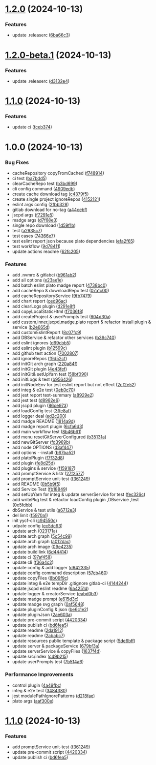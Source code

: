 # [1.2.0](https://github.com/yanyunchangfeng/yycf-cli/compare/v1.1.0...v1.2.0) (2024-10-13)

### Features

- update .releaserc ([6ba66c3](https://github.com/yanyunchangfeng/yycf-cli/commit/6ba66c3887d32530b3ca2b58aaff75fce9291644))

# [1.2.0-beta.1](https://github.com/yanyunchangfeng/yycf-cli/compare/v1.1.0...v1.2.0-beta.1) (2024-10-13)

### Features

- update .releaserc ([d3132e4](https://github.com/yanyunchangfeng/yycf-cli/commit/d3132e4981589f8d27931e8fa6904fb96fd4e436))

# [1.1.0](https://github.com/yanyunchangfeng/yycf-cli/compare/v1.0.1...v1.1.0) (2024-10-13)

### Features

- update ci ([fceb374](https://github.com/yanyunchangfeng/yycf-cli/commit/fceb374b39cb2dbbc5c6572f355f24a68dd13293))

# 1.0.0 (2024-10-13)

### Bug Fixes

- cacheRepository copyFromCached ([f748914](https://github.com/yanyunchangfeng/yycf-cli/commit/f74891456711cd4b8cacd0410572d45d0d20dd45))
- ci test ([ba7bdd5](https://github.com/yanyunchangfeng/yycf-cli/commit/ba7bdd5f848934dbfb7052da8a043cd87a7a56f7))
- clearCacheRepo test ([b3bd699](https://github.com/yanyunchangfeng/yycf-cli/commit/b3bd6999a593a37219795fa60e25b527451c68c7))
- cli config command ([4909edb](https://github.com/yanyunchangfeng/yycf-cli/commit/4909edb8a0c35976af4e0227caa1d2a5c7a045a6))
- create cache download tag ([c4379f5](https://github.com/yanyunchangfeng/yycf-cli/commit/c4379f5e305bd686bfa9be5bb980821f485df3b2))
- create single project ignoreRepos ([4152121](https://github.com/yanyunchangfeng/yycf-cli/commit/4152121a1103dc7c01f66d4c3362b0d460a3baa9))
- eslint args config ([2fbb328](https://github.com/yanyunchangfeng/yycf-cli/commit/2fbb328013299b68a746fa131fcd8cf85f564c89))
- gitlab download for no-tag ([a44cebf](https://github.com/yanyunchangfeng/yycf-cli/commit/a44cebfd4577889a39048ea9d061fd7796a617ea))
- jscpd args ([f7291e5](https://github.com/yanyunchangfeng/yycf-cli/commit/f7291e5604476fc9a0645b18bc7c146f7b1ba78d))
- madge args ([d7f68e3](https://github.com/yanyunchangfeng/yycf-cli/commit/d7f68e3b9dc6d1e4830b084cb7eccddb134ce57d))
- single repo download ([1d59f1b](https://github.com/yanyunchangfeng/yycf-cli/commit/1d59f1b5a62cea41393ba0b5c0b39827d58fdd10))
- test ([a2635c7](https://github.com/yanyunchangfeng/yycf-cli/commit/a2635c79a0bd323ccb240f725a6f4aaabe861d3a))
- test cases ([74366e7](https://github.com/yanyunchangfeng/yycf-cli/commit/74366e70951a776ad3606163544c211d29f597f0))
- test eslint report json because plato dependencies ([efa2f65](https://github.com/yanyunchangfeng/yycf-cli/commit/efa2f6536efd31695635461ce3e2acf79fed5feb))
- test workflow ([9d78411](https://github.com/yanyunchangfeng/yycf-cli/commit/9d784111891538a859e66acf5f2e2a6ff7a08d1f))
- update actions readme ([62fc205](https://github.com/yanyunchangfeng/yycf-cli/commit/62fc205fada3e071ed94007d08f411612bfadc56))

### Features

- add .nvmrc & gitlabci ([b961ab2](https://github.com/yanyunchangfeng/yycf-cli/commit/b961ab2a86c53b94127ad48b28a61d56c789fb2b))
- add all options ([e23ae1e](https://github.com/yanyunchangfeng/yycf-cli/commit/e23ae1e8e971b84ffb91f5d22f90241feba8e941))
- add batch eslint plato madge report ([4738bc0](https://github.com/yanyunchangfeng/yycf-cli/commit/4738bc0dd2177bf747231c8d32767d8313d6a22d))
- add cacheRepo & downloadRepo test ([07a1c00](https://github.com/yanyunchangfeng/yycf-cli/commit/07a1c00a0c851f20c4040b960698b910c4e2ff27))
- add cacheRepositoryService ([9fb7479](https://github.com/yanyunchangfeng/yycf-cli/commit/9fb747961477145d0f916d9dc09a87f1721266f7))
- add chart report ([ced96ac](https://github.com/yanyunchangfeng/yycf-cli/commit/ced96ac1b3a21b96a34eb54be4e2463f182716e1))
- add clearLogs plugin ([d291e8f](https://github.com/yanyunchangfeng/yycf-cli/commit/d291e8fafdd55c18215ad09bd084533768c88d24))
- add copyLocalStaticHtml ([f7036f8](https://github.com/yanyunchangfeng/yycf-cli/commit/f7036f8413e41c8b9fb1e4c9ec5edbb262b80455))
- add createProject & userPrompts test ([604d30a](https://github.com/yanyunchangfeng/yycf-cli/commit/604d30a8d05b2960cfa25afa018295e806fa71ce))
- add custom,inner,jscpd,madge,plato report & refactor install plugin & service ([b2e665d](https://github.com/yanyunchangfeng/yycf-cli/commit/b2e665d545831bb1068440cf5d41d690e39c7b04))
- add customEslintReport ([8c07fc9](https://github.com/yanyunchangfeng/yycf-cli/commit/8c07fc90abc9a548d84d77b678ff8dcafb7aea61))
- add DBService & refactor other services ([b39c740](https://github.com/yanyunchangfeng/yycf-cli/commit/b39c74002b58877ee4720c22724f121fa8f62571))
- add eslint ignores ([d69cbb5](https://github.com/yanyunchangfeng/yycf-cli/commit/d69cbb573c9481eaf2c2dfa3a030ee35e9df70db))
- add eslint plugin ([b12599c](https://github.com/yanyunchangfeng/yycf-cli/commit/b12599c4a7ae25bb52eab40d156e8d729c8ecbf4))
- add github test action ([7002807](https://github.com/yanyunchangfeng/yycf-cli/commit/7002807e2a7de8c902f355813b905045d0d20ec5))
- add ignoreRepos ([f9d52cf](https://github.com/yanyunchangfeng/yycf-cli/commit/f9d52cfad2aa00bbfeb0f60eeab352caae1f1485))
- add initGit arch graph ([220a84f](https://github.com/yanyunchangfeng/yycf-cli/commit/220a84f91fede3c8dddc8879371459ed9b402924))
- add initGit plugin ([4e43fef](https://github.com/yanyunchangfeng/yycf-cli/commit/4e43fef3e2ed56b4a5c2aca05c4c13205d0c3788))
- add initGit& setUpYarn test ([58bf090](https://github.com/yanyunchangfeng/yycf-cli/commit/58bf090ce56e532601514750f07fbca880061540))
- add initLogs & test ([b956426](https://github.com/yanyunchangfeng/yycf-cli/commit/b95642624e2d752dfee6de9d54ff2e9e9dfda39e))
- add initNodeEnv for jest eslint report but not effect ([2cf2e52](https://github.com/yanyunchangfeng/yycf-cli/commit/2cf2e52d16aa04e08e020d37013ce21e4741a5c2))
- add integ & e2e test ([0eb0c70](https://github.com/yanyunchangfeng/yycf-cli/commit/0eb0c70246367445c3b1748171654c0d03917bdc))
- add jest report text-summary ([a8929e2](https://github.com/yanyunchangfeng/yycf-cli/commit/a8929e2a261da745a345f16c6109a4f8ae35ac26))
- add jest test ([d8962e6](https://github.com/yanyunchangfeng/yycf-cli/commit/d8962e62a85083b58d2f156b4f41abbe56bcde65))
- add jscpd plugin ([86ce973](https://github.com/yanyunchangfeng/yycf-cli/commit/86ce9738029ce50b17eb6fa1ba170dbe18f8f80b))
- add loadConfig test ([3ffe8af](https://github.com/yanyunchangfeng/yycf-cli/commit/3ffe8af987a06819872995058efa5afb5229abf5))
- add logger deal ([ed2c200](https://github.com/yanyunchangfeng/yycf-cli/commit/ed2c2009fc7e4d327e2d9bf5804947fbfa2aebd2))
- add madge README ([1814a9d](https://github.com/yanyunchangfeng/yycf-cli/commit/1814a9d87242e1f0dea0ecaaad03b6dfcdead315))
- add madge report plugin ([6cfa6d3](https://github.com/yanyunchangfeng/yycf-cli/commit/6cfa6d38e0dcbfc2c37cd6cc3c87d1368b49e4be))
- add main workflow test ([8b46b61](https://github.com/yanyunchangfeng/yycf-cli/commit/8b46b614668d1e3b6997d884bbec3dee399f3d51))
- add menu resetGitServerConfigured ([b35131a](https://github.com/yanyunchangfeng/yycf-cli/commit/b35131ac74f631dc98f479e3c0fde42ad36a0825))
- add newGitServer ([fd3989b](https://github.com/yanyunchangfeng/yycf-cli/commit/fd3989bbdc7738a376020d89c44fb17cbc1b38fc))
- add node OPTIONS ([d3af447](https://github.com/yanyunchangfeng/yycf-cli/commit/d3af4475efd3c585a5bbd98640a6e2135fe49eed))
- add options --install ([b67ba52](https://github.com/yanyunchangfeng/yycf-cli/commit/b67ba52524c49f1644503eea487451d561885bb8))
- add platoPlugin ([f7f32d8](https://github.com/yanyunchangfeng/yycf-cli/commit/f7f32d80e2a678d76b65432a2b703a258ab4259b))
- add plugin ([fe8d25d](https://github.com/yanyunchangfeng/yycf-cli/commit/fe8d25d7cf9826f90c3e4245efc07f4128c4ae31))
- add plugins & service ([f159187](https://github.com/yanyunchangfeng/yycf-cli/commit/f159187d7a79f8a609e070974d81fdff265c4678))
- add promptService & listr ([27f2577](https://github.com/yanyunchangfeng/yycf-cli/commit/27f2577adf55a069bb23ed39e487ba877c92eaca))
- add promptService unit-test ([f361249](https://github.com/yanyunchangfeng/yycf-cli/commit/f36124903f56dca9304ae20eef8cc4de9e53f5ee))
- add README ([0b5b9f5](https://github.com/yanyunchangfeng/yycf-cli/commit/0b5b9f5270dbedf91bfddf7fc07e2013594b89db))
- add Service Test ([fb18849](https://github.com/yanyunchangfeng/yycf-cli/commit/fb1884930e4aedd6f5bdc5403a7528ee1a2fbe0d))
- add setUpYarn for integ & update serverService for test ([fec326c](https://github.com/yanyunchangfeng/yycf-cli/commit/fec326c65c1c559be5b4f73f78c0c6691ebb0000))
- add writePkg test & refactor loadConfig plugin ,DBservice ,test ([0e5fdbb](https://github.com/yanyunchangfeng/yycf-cli/commit/0e5fdbb3665d11ec9a4cd32c6d9ee2e8de268229))
- dbService & test utils ([a6712e3](https://github.com/yanyunchangfeng/yycf-cli/commit/a6712e3ad323b13ce44f78b01f3e7ec7ca2c5d2e))
- del limit ([f5970a1](https://github.com/yanyunchangfeng/yycf-cli/commit/f5970a1485d1c291bcf67d720f6cee623781f93b))
- init yycf-cli ([c94550c](https://github.com/yanyunchangfeng/yycf-cli/commit/c94550c7b110b5b218d4bf6f959acc5f66d453b2))
- udpate config ([ec5dc93](https://github.com/yanyunchangfeng/yycf-cli/commit/ec5dc93dbb5c3e3ceed74e7422c6a85571d1f266))
- update arch ([023171a](https://github.com/yanyunchangfeng/yycf-cli/commit/023171a82a2b594fd124da09c61358f1af56c817))
- update arch graph ([5c54c99](https://github.com/yanyunchangfeng/yycf-cli/commit/5c54c99fc0f4882847af167fcc98887656481d55))
- update arch graph ([a012dac](https://github.com/yanyunchangfeng/yycf-cli/commit/a012dac589c31b96855a089e6bc5e22e28503249))
- update arch image ([09e4235](https://github.com/yanyunchangfeng/yycf-cli/commit/09e42357553ddcd8090c4b4d5a2f0d363d41f11e))
- update build link ([6d44414](https://github.com/yanyunchangfeng/yycf-cli/commit/6d444146e952bd95b3d1d5026b078ed4781e1da7))
- update ci ([97af458](https://github.com/yanyunchangfeng/yycf-cli/commit/97af458140c521e5952f7643f7918560ece33f43))
- update cli ([f36a4c2](https://github.com/yanyunchangfeng/yycf-cli/commit/f36a4c2603ce680419ddda1f7b47686a68c48b00))
- update config & add logger ([d642335](https://github.com/yanyunchangfeng/yycf-cli/commit/d642335b99c2a2cd0eb546ab60ce766ea35b06d7))
- update config command description ([57cb460](https://github.com/yanyunchangfeng/yycf-cli/commit/57cb4601edc43735500ca123deaf7b12a19b48ff))
- update copyFiles ([8b09f9c](https://github.com/yanyunchangfeng/yycf-cli/commit/8b09f9c6c32c8fd89783ce888b1c64c290f1366d))
- update integ & e2e tempDir .gitignore gitlab-ci ([4144244](https://github.com/yanyunchangfeng/yycf-cli/commit/4144244ccc138c7153fc80e8b3d5295888d53cbb))
- update jscpd eslint readme ([6a4251d](https://github.com/yanyunchangfeng/yycf-cli/commit/6a4251d0a7af1d874eb071f62eec9851e2222316))
- update logger & creatorService ([eabd0b3](https://github.com/yanyunchangfeng/yycf-cli/commit/eabd0b3efbeb5effcd0afa75bd9dd6a077a0576a))
- update madge prompt ([e615d3c](https://github.com/yanyunchangfeng/yycf-cli/commit/e615d3c0309dfe84a5109f3343e4f6ac82a75883))
- update madge svg graph ([0af5648](https://github.com/yanyunchangfeng/yycf-cli/commit/0af56482f7575356665f948f935b222b7da84050))
- update pluginConfig & json ([be6c1e2](https://github.com/yanyunchangfeng/yycf-cli/commit/be6c1e2b9cbb71f132fd5bb3aa5fce7c2787454e))
- update pluginJson ([2ae603a](https://github.com/yanyunchangfeng/yycf-cli/commit/2ae603a777ecd040ea0e8720ed134f24fbad9a49))
- update pre-commit script ([4420334](https://github.com/yanyunchangfeng/yycf-cli/commit/442033423184c23a59a9a39d553c34e37a409b51))
- update publish ci ([bd6fea5](https://github.com/yanyunchangfeng/yycf-cli/commit/bd6fea5f4c726f83ebbe80a5bb9965db4e6f9183))
- update readme ([2da1912](https://github.com/yanyunchangfeng/yycf-cli/commit/2da19122bc202bf3c9beec700213e28f05961f33))
- update readme ([2ababc7](https://github.com/yanyunchangfeng/yycf-cli/commit/2ababc7ecbca0169c608b8da0843d41ff63bca38))
- update resources public template & package script ([5de6bff](https://github.com/yanyunchangfeng/yycf-cli/commit/5de6bff791895bad8b9fbfb979cae91cfae2e32c))
- update server & packageService ([679bf3a](https://github.com/yanyunchangfeng/yycf-cli/commit/679bf3a8347349ec8c57cf7ffbe518d9ae74a24b))
- update serverService & copyFiles ([1637f4d](https://github.com/yanyunchangfeng/yycf-cli/commit/1637f4d6962b1efb3a6a1b4f8448fc781232b7e1))
- update src/index ([c49b215](https://github.com/yanyunchangfeng/yycf-cli/commit/c49b215d3c6a4f8453a142663c7b22b43cab26a1))
- update userPrompts test ([7b514a6](https://github.com/yanyunchangfeng/yycf-cli/commit/7b514a6c5159583758c427767dc975adb03a14ab))

### Performance Improvements

- control plugin ([4a49fbc](https://github.com/yanyunchangfeng/yycf-cli/commit/4a49fbcec01c2fb17796734107d72967a6d754d1))
- integ & e2e test ([3484380](https://github.com/yanyunchangfeng/yycf-cli/commit/34843804faa552d2f4e171e9f238bd94c45db3a0))
- jest modulePathIgnorePatterns ([d218fae](https://github.com/yanyunchangfeng/yycf-cli/commit/d218fae0bd45660e920a618332100bf1e6e02a47))
- plato args ([aaf300e](https://github.com/yanyunchangfeng/yycf-cli/commit/aaf300ea24e6765de1083a46f4339210f0f98fed))

# [1.1.0](https://github.com/yanyunchangfeng/yycf-cli/compare/v1.0.0...v1.1.0) (2024-10-13)

### Features

- add promptService unit-test ([f361249](https://github.com/yanyunchangfeng/yycf-cli/commit/f36124903f56dca9304ae20eef8cc4de9e53f5ee))
- update pre-commit script ([4420334](https://github.com/yanyunchangfeng/yycf-cli/commit/442033423184c23a59a9a39d553c34e37a409b51))
- update publish ci ([bd6fea5](https://github.com/yanyunchangfeng/yycf-cli/commit/bd6fea5f4c726f83ebbe80a5bb9965db4e6f9183))
